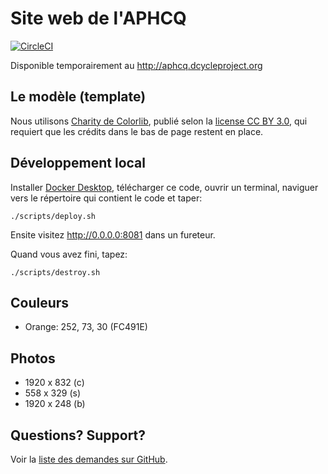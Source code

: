 Site web de l'APHCQ
=====

[![CircleCI](https://circleci.com/gh/aphcq-association/site-web.svg?style=svg)](https://circleci.com/gh/aphcq-association/site-web)

Disponible temporairement au http://aphcq.dcycleproject.org

Le modèle (template)
-----

Nous utilisons [Charity de Colorlib](https://colorlib.com/wp/template/the-charity/), publié selon la [license CC BY 3.0](https://creativecommons.org/licenses/by/3.0/deed.fr), qui requiert que les crédits dans le bas de page restent en place.

Développement local
-----

Installer [Docker Desktop](https://www.docker.com/products/docker-desktop), télécharger ce code, ouvrir un terminal, naviguer vers le répertoire qui contient le code et taper:

    ./scripts/deploy.sh

Ensite visitez http://0.0.0.0:8081 dans un fureteur.

Quand vous avez fini, tapez:

    ./scripts/destroy.sh

Couleurs
-----

* Orange: 252, 73, 30 (FC491E)

Photos
-----

* 1920 x 832 (c)
* 558 x 329 (s)
* 1920 x 248 (b)

Questions? Support?
-----

Voir la [liste des demandes sur GitHub](https://github.com/aphcq-association/site-web/issues).

